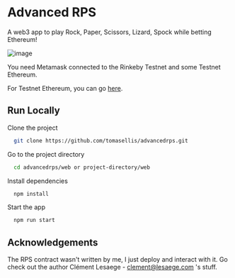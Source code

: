 
# Advanced RPS

A web3 app to play Rock, Paper, Scissors, Lizard, Spock while betting Ethereum!

![image](https://user-images.githubusercontent.com/62409308/136888521-52831f7c-7d96-45dc-8261-f2d8fd26c94b.png)

You need Metamask connected to the Rinkeby Testnet and some Testnet Ethereum.

For Testnet Ethereum, you can go [here](https://app.mycrypto.com/faucet).
## Run Locally

Clone the project

```bash
  git clone https://github.com/tomasellis/advancedrps.git
```

Go to the project directory

```bash
  cd advancedrps/web or project-directory/web
```

Install dependencies

```bash
  npm install
```

Start the app

```bash
  npm run start
```

  
## Acknowledgements

The RPS contract wasn't written by me, I just deploy and interact with it. 
Go check out the author Clément Lesaege - <clement@lesaege.com> 's stuff.